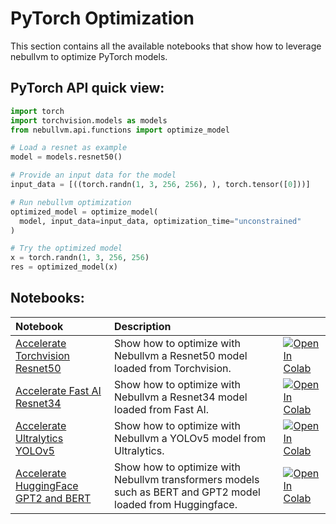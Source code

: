 # **PyTorch Optimization**

This section contains all the available notebooks that show how to leverage nebullvm to optimize PyTorch models.

## PyTorch API quick view:

``` python
import torch
import torchvision.models as models
from nebullvm.api.functions import optimize_model

# Load a resnet as example
model = models.resnet50()

# Provide an input data for the model    
input_data = [((torch.randn(1, 3, 256, 256), ), torch.tensor([0]))]

# Run nebullvm optimization
optimized_model = optimize_model(
  model, input_data=input_data, optimization_time="unconstrained"
)

# Try the optimized model
x = torch.randn(1, 3, 256, 256)
res = optimized_model(x)
```

## Notebooks:
| Notebook                                                                                                                                                | Description                                                                                                 |                                                                                                                                                                                                                                                                                                             |
|:--------------------------------------------------------------------------------------------------------------------------------------------------------|:------------------------------------------------------------------------------------------------------------|:------------------------------------------------------------------------------------------------------------------------------------------------------------------------------------------------------------------------------------------------------------------------------------------------------------|
| [Accelerate Torchvision Resnet50](https://github.com/nebuly-ai/nebullvm/blob/main/notebooks/pytorch/Accelerate_PyTorch_ResNet50_with_nebullvm.ipynb) | Show how to optimize with Nebullvm a Resnet50 model loaded from Torchvision.                                | [![Open In Colab](https://colab.research.google.com/assets/colab-badge.svg)](https://colab.research.google.com/drive/1dC1d2GtQMmPBfeKkvESaFlw4Pad2ON8R?usp=sharing) |
| [Accelerate Fast AI Resnet34](https://github.com/nebuly-ai/nebullvm/blob/main/notebooks/pytorch/Accelerate_fast_ai_Resnet34_with_nebullvm.ipynb)                                                                                                                         | Show how to optimize with Nebullvm a Resnet34 model loaded from Fast AI.                                    | [![Open In Colab](https://colab.research.google.com/assets/colab-badge.svg)](https://colab.research.google.com/drive/18vh5tVm91hGMTea-924Lbk8YJ-Np45Qb?usp=sharing) |
| [Accelerate Ultralytics YOLOv5](https://github.com/nebuly-ai/nebullvm/blob/main/notebooks/pytorch/Accelerate_PyTorch_YOLO_with_nebullvm.ipynb)                                                                                                                       | Show how to optimize with Nebullvm a YOLOv5 model from Ultralytics.                                         | [![Open In Colab](https://colab.research.google.com/assets/colab-badge.svg)](https://colab.research.google.com/drive/1whd9kIT26EIbvBAJytlU8OsM__uD7RfF?usp=sharing) |
| [Accelerate HuggingFace GPT2 and BERT](https://github.com/nebuly-ai/nebullvm/blob/main/notebooks/pytorch/Accelerate_Hugging_Face_GPT2_and_BERT_with_nebullvm.ipynb)                                                                                                                | Show how to optimize with Nebullvm transformers models such as BERT and GPT2 model loaded from Huggingface. | [![Open In Colab](https://colab.research.google.com/assets/colab-badge.svg)](https://colab.research.google.com/drive/1z_dbFIfaeED5XcpGcYJkXhE1vxQS4SsO?usp=sharing) |
